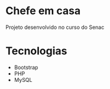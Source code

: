 # Chefe em casa 

Projeto desenvolvido no curso do Senac

 # Tecnologias
 - Bootstrap
 - PHP
 - MySQL